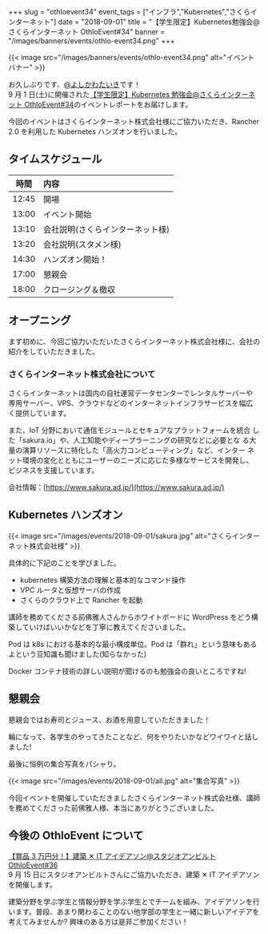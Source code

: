 +++
slug = "othloevent34"
event_tags = ["インフラ","Kubernetes","さくらインターネット"]
date = "2018-09-01"
title = "【学生限定】Kubernetes勉強会@さくらインターネット OthloEvent#34"
banner = "/images/banners/events/othlo-event34.png"
+++

{{< image src="/images/banners/events/othlo-event34.png" alt="イベントバナー" >}}

お久しぶりです、[@よしかわたいき](https://twitter.com/yoshikawataiki)です！  
9 月 1 日(土)に開催された[【学生限定】Kubernetes 勉強会@さくらインターネット OthloEvent#34](https://othlotech.connpass.com/event/91098/)のイベントレポートをお届けします。

今回のイベントはさくらインターネット株式会社様にご協力いただき、Rancher 2.0 を利用した Kubernetes ハンズオンを行いました。

## タイムスケジュール

| 時間  | 内容                             |
| :---: | :------------------------------- |
| 12:45 | 開場                             |
| 13:00 | イベント開始                     |
| 13:10 | 会社説明(さくらインターネット様) |
| 13:20 | 会社説明(スタメン様)             |
| 14:30 | ハンズオン開始！                 |
| 17:00 | 懇親会                           |
| 18:00 | クロージング＆撤収               |

## オープニング

まず初めに、今回ご協力いただいたさくらインターネット株式会社様に、会社の紹介をしていただきました。

### さくらインターネット株式会社について

さくらインターネットは国内の自社運営データセンターでレンタルサーバーや 専用サーバー、VPS、クラウドなどのインターネットインフラサービスを幅広 く提供しています。

また、IoT 分野において通信モジュールとセキュアなプラットフォームを統合 した「sakura.io」や、人工知能やディープラーニングの研究などに必要とな る大量の演算リソースに特化した「高火力コンピューティング」など、インター ネット環境の変化とともにユーザーのニーズに応じた多様なサービスを開発し、 ビジネスを支援しています。

会社情報：[https://www.sakura.ad.jp/](https://www.sakura.ad.jp/)

## Kubernetes ハンズオン

{{< image src="/images/events/2018-09-01/sakura.jpg" alt="さくらインターネット株式会社様" >}}

具体的に下記のことを学びました。

- kubernetes 構築方法の理解と基本的なコマンド操作
- VPC ルータと仮想サーバの作成
- さくらのクラウド上で Rancher を起動

講師を務めてくださる前佛雅人さんからホワイトボードに WordPress をどう構築していけばいいかなどを丁寧に教えてくださいました。

Pod は k8s における基本的な最小構成単位。Pod は「群れ」という意味もあるよという豆知識も聞けました(知らなかった)

Docker コンテナ技術の詳しい説明が聞けるのも勉強会の良いところですね!

## 懇親会

懇親会ではお寿司とジュース、お酒を用意していただきました！

輪になって、各学生のやってきたことなど、何をやりたいかなどワイワイと話しました!

最後に恒例の集合写真をパシャり。

{{< image src="/images/events/2018-09-01/all.jpg" alt="集合写真" >}}

今回イベントを開催していただきましたさくらインターネット株式会社様、講師を務めてくださった前佛雅人様、本当にありがとうございました。

## 今後の OthloEvent について

[【賞品 3 万円分！】建築 ✕ IT アイデアソン@スタジオアンビルト OthloEvent#36](https://othlotech.connpass.com/event/97104/)  
9 月 15 日にスタジオアンビルトさんにご協力いただき、建築 ✕ IT アイデアソンを開催します。

建築分野を学ぶ学生と情報分野を学ぶ学生とでチームを組み、アイデアソンを行います。普段、あまり関わることのない他学部の学生と一緒に新しいアイデアを考えてみませんか?
興味のある方は是非ご参加ください！
